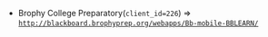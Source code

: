  - Brophy College Preparatory(`client_id=226`) => [`http://blackboard.brophyprep.org/webapps/Bb-mobile-BBLEARN/`](http://blackboard.brophyprep.org/webapps/Bb-mobile-BBLEARN/)
